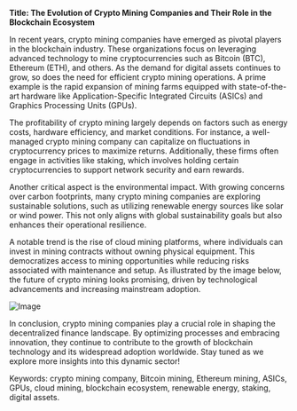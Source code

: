 **Title: The Evolution of Crypto Mining Companies and Their Role in the Blockchain Ecosystem**

In recent years, crypto mining companies have emerged as pivotal players in the blockchain industry. These organizations focus on leveraging advanced technology to mine cryptocurrencies such as Bitcoin (BTC), Ethereum (ETH), and others. As the demand for digital assets continues to grow, so does the need for efficient crypto mining operations. A prime example is the rapid expansion of mining farms equipped with state-of-the-art hardware like Application-Specific Integrated Circuits (ASICs) and Graphics Processing Units (GPUs). 

The profitability of crypto mining largely depends on factors such as energy costs, hardware efficiency, and market conditions. For instance, a well-managed crypto mining company can capitalize on fluctuations in cryptocurrency prices to maximize returns. Additionally, these firms often engage in activities like staking, which involves holding certain cryptocurrencies to support network security and earn rewards. 

Another critical aspect is the environmental impact. With growing concerns over carbon footprints, many crypto mining companies are exploring sustainable solutions, such as utilizing renewable energy sources like solar or wind power. This not only aligns with global sustainability goals but also enhances their operational resilience.

A notable trend is the rise of cloud mining platforms, where individuals can invest in mining contracts without owning physical equipment. This democratizes access to mining opportunities while reducing risks associated with maintenance and setup. As illustrated by the image below, the future of crypto mining looks promising, driven by technological advancements and increasing mainstream adoption. 

![Image](https://github.com/user-attachments/assets/590b50a7-4459-4e76-8a31-559aed223621)

In conclusion, crypto mining companies play a crucial role in shaping the decentralized finance landscape. By optimizing processes and embracing innovation, they continue to contribute to the growth of blockchain technology and its widespread adoption worldwide. Stay tuned as we explore more insights into this dynamic sector! 

Keywords: crypto mining company, Bitcoin mining, Ethereum mining, ASICs, GPUs, cloud mining, blockchain ecosystem, renewable energy, staking, digital assets.